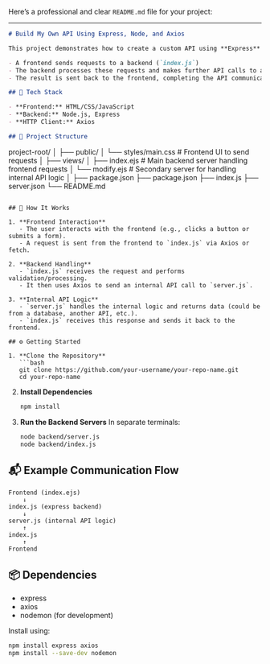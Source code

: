 Here’s a professional and clear `README.md` file for your project:

---

```markdown
# Build My Own API Using Express, Node, and Axios

This project demonstrates how to create a custom API using **Express** and **Axios**. It features a complete client-server setup where:

- A frontend sends requests to a backend (`index.js`)
- The backend processes these requests and makes further API calls to another backend service (`server.js`)
- The result is sent back to the frontend, completing the API communication loop

## 🔧 Tech Stack

- **Frontend:** HTML/CSS/JavaScript
- **Backend:** Node.js, Express
- **HTTP Client:** Axios

## 📁 Project Structure

```
project-root/
│
├── public/
│   └── styles/main.css         # Frontend UI to send requests
│
├── views/
│   ├── index.ejs            # Main backend server handling frontend requests
│   └── modify.ejs           # Secondary server for handling internal API logic
│
├── package.json
├── package.json
├── index.js
├── server.json
└── README.md
```

## 🚀 How It Works

1. **Frontend Interaction**
   - The user interacts with the frontend (e.g., clicks a button or submits a form).
   - A request is sent from the frontend to `index.js` via Axios or fetch.

2. **Backend Handling**
   - `index.js` receives the request and performs validation/processing.
   - It then uses Axios to send an internal API call to `server.js`.

3. **Internal API Logic**
   - `server.js` handles the internal logic and returns data (could be from a database, another API, etc.).
   - `index.js` receives this response and sends it back to the frontend.

## ⚙️ Getting Started

1. **Clone the Repository**
   ```bash
   git clone https://github.com/your-username/your-repo-name.git
   cd your-repo-name
   ```

2. **Install Dependencies**
   ```bash
   npm install
   ```

3. **Run the Backend Servers**
   In separate terminals:
   ```bash
   node backend/server.js
   node backend/index.js
   ```



## 📬 Example Communication Flow

```
Frontend (index.ejs)
    ↓
index.js (express backend)
    ↓
server.js (internal API logic)
    ↑
index.js
    ↑
Frontend
```

## 📦 Dependencies

- express
- axios
- nodemon (for development)

Install using:
```bash
npm install express axios
npm install --save-dev nodemon
```


